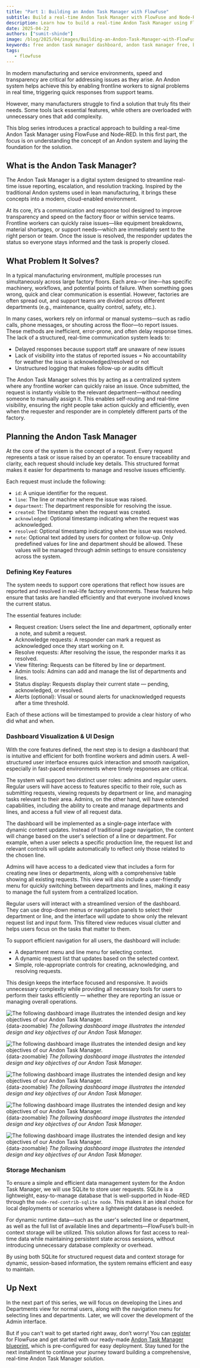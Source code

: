 ```yaml
---
title: "Part 1: Building an Andon Task Manager with FlowFuse"
subtitle: Build a real-time Andon Task Manager with FlowFuse and Node-RED, covering key features, dashboard design, and data storage.
description: Learn how to build a real-time Andon Task Manager using FlowFuse and Node-RED. This step-by-step guide covers request tracking, dashboard design, and data storage with SQLite and context storage.
date: 2025-04-22
authors: ["sumit-shinde"]
image: /blog/2025/04/images/Building-an-Andon-Task-Manager-with-FlowFuse-1.png
keywords: free andon task manager dashboard, andon task manager free, building andon task manager, node-red andon task manager, flowfuse andon task manager
tags:
   - flowfuse
---
```


In modern manufacturing and service environments, speed and transparency are critical for addressing issues as they arise. An Andon system helps achieve this by enabling frontline workers to signal problems in real time, triggering quick responses from support teams.

<!--more-->

However, many manufacturers struggle to find a solution that truly fits their needs. Some tools lack essential features, while others are overloaded with unnecessary ones that add complexity.

This blog series introduces a practical approach to building a real-time Andon Task Manager using FlowFuse and Node-RED. In this first part, the focus is on understanding the concept of an Andon system and laying the foundation for the solution.

## What is the Andon Task Manager?

The Andon Task Manager is a digital system designed to streamline real-time issue reporting, escalation, and resolution tracking. Inspired by the traditional Andon systems used in lean manufacturing, it brings these concepts into a modern, cloud-enabled environment.

At its core, it’s a communication and response tool designed to improve transparency and speed on the factory floor or within service teams. Frontline workers can quickly raise issues—like equipment breakdowns, material shortages, or support needs—which are immediately sent to the right person or team. Once the issue is resolved, the responder updates the status so everyone stays informed and the task is properly closed.

## What Problem It Solves?

In a typical manufacturing environment, multiple processes run simultaneously across large factory floors. Each area—or line—has specific machinery, workflows, and potential points of failure. When something goes wrong, quick and clear communication is essential. However, factories are often spread out, and support teams are divided across different departments (e.g., maintenance, quality control, safety, etc.).

In many cases, workers rely on informal or manual systems—such as radio calls, phone messages, or shouting across the floor—to report issues. These methods are inefficient, error-prone, and often delay response times. The lack of a structured, real-time communication system leads to:

- Delayed responses because support staff are unaware of new issues
- Lack of visibility into the status of reported issues
= No accountability for weather the issue is acknowledged/resolved or not
- Unstructured logging that makes follow-up or audits difficult

The Andon Task Manager solves this by acting as a centralized system where any frontline worker can quickly raise an issue. Once submitted, the request is instantly visible to the relevant department—without needing someone to manually assign it. This enables self-routing and real-time visibility, ensuring the right people take action quickly and efficiently, even when the requester and responder are in completely different parts of the factory.

## Planning the Andon Task Manager

At the core of the system is the concept of a request. Every request represents a task or issue raised by an operator. To ensure traceability and clarity, each request should include key details. This structured format makes it easier for departments to manage and resolve issues efficiently.

Each request must include the following:

- `id`: A unique identifier for the request.
- `line`: The line or machine where the issue was raised.
- `department`: The department responsible for resolving the issue.
- `created`: The timestamp when the request was created.
- `acknowledged`: Optional timestamp indicating when the request was acknowledged.
- `resolved`: Optional timestamp indicating when the issue was resolved.
- `note`: Optional text added by users for context or follow-up.
Only predefined values for line and department should be allowed. These values will be managed through admin settings to ensure consistency across the system.

### Defining Key Features

The system needs to support core operations that reflect how issues are reported and resolved in real-life factory environments. These features help ensure that tasks are handled efficiently and that everyone involved knows the current status.

The essential features include:

- Request creation: Users select the line and department, optionally enter a note, and submit a request.
- Acknowledge requests: A responder can mark a request as acknowledged once they start working on it.
- Resolve requests: After resolving the issue, the responder marks it as resolved.
- View filtering: Requests can be filtered by line or department.
- Admin tools: Admins can add and manage the list of departments and lines.
- Status display: Requests display their current state — pending, acknowledged, or resolved.
- Alerts (optional): Visual or sound alerts for unacknowledged requests after a time threshold.

Each of these actions will be timestamped to provide a clear history of who did what and when.

### Dashboard Visualization & UI Design

With the core features defined, the next step is to design a dashboard that is intuitive and efficient for both frontline workers and admin users. A well-structured user interface ensures quick interaction and smooth navigation, especially in fast-paced environments where timely responses are critical.

The system will support two distinct user roles: admins and regular users. Regular users will have access to features specific to their role, such as submitting requests, viewing requests by department or line, and managing tasks relevant to their area. Admins, on the other hand, will have extended capabilities, including the ability to create and manage departments and lines, and access a full view of all request data.

The dashboard will be implemented as a single-page interface with dynamic content updates. Instead of traditional page navigation, the content will change based on the user's selection of a line or department. For example, when a user selects a specific production line, the request list and relevant controls will update automatically to reflect only those related to the chosen line.

Admins will have access to a dedicated view that includes a form for creating new lines or departments, along with a comprehensive table showing all existing requests. This view will also include a user-friendly menu for quickly switching between departments and lines, making it easy to manage the full system from a centralized location.

Regular users will interact with a streamlined version of the dashboard. They can use drop-down menus or navigation panels to select their department or line, and the interface will update to show only the relevant request list and input form. This filtered view reduces visual clutter and helps users focus on the tasks that matter to them.

To support efficient navigation for all users, the dashboard will include:

- A department menu and line menu for selecting context.
- A dynamic request list that updates based on the selected context.
- Simple, role-appropriate controls for creating, acknowledging, and resolving requests.

This design keeps the interface focused and responsive. It avoids unnecessary complexity while providing all necessary tools for users to perform their tasks efficiently — whether they are reporting an issue or managing overall operations.

![The following dashboard image illustrates the intended design and key objectives of our Andon Task Manager.](./images/dashboard-admin-veiw.png){data-zoomable}
_The following dashboard image illustrates the intended design and key objectives of our Andon Task Manager._

![The following dashboard image illustrates the intended design and key objectives of our Andon Task Manager.](./images/line-menu.png){data-zoomable}
_The following dashboard image illustrates the intended design and key objectives of our Andon Task Manager._

![The following dashboard image illustrates the intended design and key objectives of our Andon Task Manager.](./images/line-page.png){data-zoomable}
_The following dashboard image illustrates the intended design and key objectives of our Andon Task Manager._

![The following dashboard image illustrates the intended design and key objectives of our Andon Task Manager.](./images/department-menu.png){data-zoomable}
_The following dashboard image illustrates the intended design and key objectives of our Andon Task Manager._

![The following dashboard image illustrates the intended design and key objectives of our Andon Task Manager.](./images/department-wise.png){data-zoomable}
_The following dashboard image illustrates the intended design and key objectives of our Andon Task Manager._

### Storage Mechanism

To ensure a simple and efficient data management system for the Andon Task Manager, we will use SQLite to store user requests. SQLite is a lightweight, easy-to-manage database that is well-supported in Node-RED through the `node-red-contrib-sqlite node`. This makes it an ideal choice for local deployments or scenarios where a lightweight database is needed.

For dynamic runtime data—such as the user's selected line or department, as well as the full list of available lines and departments—FlowFuse’s built-in context storage will be utilized. This solution allows for fast access to real-time data while maintaining persistent state across sessions, without introducing unnecessary database complexity or overhead.

By using both SQLite for structured request data and context storage for dynamic, session-based information, the system remains efficient and easy to maintain.

## Up Next

In the next part of this series, we will focus on developing the Lines and Departments view for normal users, along with the navigation menu for selecting lines and departments. Later, we will cover the development of the Admin interface.

But if you can't wait to get started right away, don’t worry! You can [register](https://app.flowfuse.com/account/create) for FlowFuse and get started with our ready-made [Andon Task Manager blueprint](/blueprints/manufacturing/andon-task/), which is pre-configured for easy deployment. Stay tuned for the next installment to continue your journey toward building a comprehensive, real-time Andon Task Manager solution.